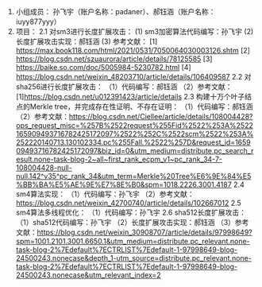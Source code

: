 1.  小组成员：
    孙飞宇（账户名称：padaner）、郝钰涵（账户名称：iuyy877yyy）
2.  项目：
2.1  对sm3进行长度扩展攻击：
     (1)  sm3加密算法代码编写：孙飞宇
     (2)  长度扩展攻击实现：郝钰涵
     (3)  参考文献：
          [1] https://max.book118.com/html/2021/0531/7050064030003126.shtm
          [2] https://blog.csdn.net/szuaurora/article/details/78125585
          [3] https://baike.so.com/doc/5005984-5230782.html
          [4] https://blog.csdn.net/weixin_48203710/article/details/106409587
2.2  对sha256进行长度扩展攻击：
    （1）代码编写：郝钰涵
    （2）参考文献：
          [1]https://blog.csdn.net/u012391423/article/details
2.3  构建十万个叶子结点的Merkle tree，并完成存在性证明、不存在证明：
    （1）代码编写：郝钰涵
    （2）参考文献：https://blog.csdn.net/Ciellee/article/details/108004428?ops_request_misc=%257B%2522request%255Fid%2522%253A%2522165909493716782425172097%2522%252C%2522scm%2522%253A%252220140713.130102334.pc%255Fall.%2522%257D&request_id=165909493716782425172097&biz_id=0&utm_medium=distribute.pc_search_result.none-task-blog-2~all~first_rank_ecpm_v1~pc_rank_34-7-108004428-null-null.142^v35^pc_rank_34&utm_term=Merkle%20Tree%E6%9E%84%E5%BB%BA%E5%AE%9E%E7%8E%B0&spm=1018.2226.3001.4187
2.4  sm4算法实现：
    （1）代码编写：孙飞宇
    （2）参考文献：https://blog.csdn.net/weixin_42700740/article/details/102667012 
2.5  sm4算法多线程优化：
    （1）代码编写：孙飞宇
2.6  sha512长度扩展攻击：
    （1）sha512代码编写：孙飞宇
    （2）长度扩展攻击实现：郝钰涵
    （3）参考文献：https://blog.csdn.net/weixin_30908707/article/details/97998649?spm=1001.2101.3001.6650.1&utm_medium=distribute.pc_relevant.none-task-blog-2%7Edefault%7ECTRLIST%7Edefault-1-97998649-blog-24500243.nonecase&depth_1-utm_source=distribute.pc_relevant.none-task-blog-2%7Edefault%7ECTRLIST%7Edefault-1-97998649-blog-24500243.nonecase&utm_relevant_index=2
 
